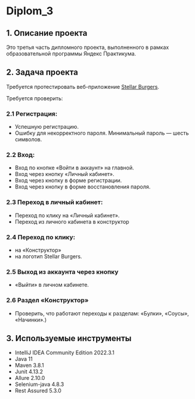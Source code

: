 # Diplom_3
## 1. Описание проекта
Это третья часть дипломного проекта, выполненного в рамках образовательной программы Яндекс Практикума.
## 2. Задача проекта
Требуется протестировать веб-приложение [Stellar Burgers](https://stellarburgers.nomoreparties.site/).

Требуется проверить: 
### 2.1 Регистрация:
- Успешную регистрацию.
- Ошибку для некорректного пароля.
Минимальный пароль 
— шесть символов. 
### 2.2 Вход:
- Вход по кнопке «Войти в аккаунт» на главной.
- Вход через кнопку «Личный кабинет».
- Вход через кнопку в форме регистрации.
- Вход через кнопку в форме восстановления пароля.
### 2.3 Переход в личный кабинет: 
- Переход по клику на «Личный кабинет». 
- Переход из личного кабинета в конструктор 
### 2.4 Переход по клику:
- на «Конструктор»
- на логотип Stellar Burgers.
### 2.5 Выход из аккаунта через кнопку
- «Выйти» в личном кабинете. 
### 2.6 Раздел «Конструктор» 
- Проверить, что работают переходы к разделам: «Булки», «Соусы», «Начинки».)

## 3. Используемые инструменты
* IntelliJ IDEA Community Edition 2022.3.1
* Java 11
* Maven 3.8.1
* Junit 4.13.2
* Allure 2.10.0
* Selenium-java 4.8.3
* Rest Assured 5.3.0

